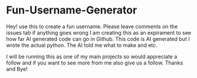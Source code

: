 # Fun-Username-Generator
Hey! use this to create a fun username. Please leave comments on the issues tab if anything goes wrong
I am creating this as an expirament to see how far AI generated code can go in Github. This code is AI generated but I wrote the actual python. The AI told me what to make and etc. 

I will be running this as one of my main projects so would appreciate a follow and if you want to see more from me also give us a follow. Thanks and Bye!
